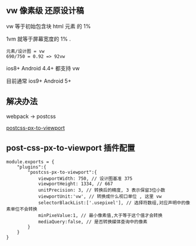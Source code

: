 ## vw 像素级 还原设计稿
vw 等于初始包含块 html 元素 的 1%

1vm 就等于屏幕宽度的 1% . 

```
元素/设计图 = vw
690/750 = 0.92 => 92vw
```

ios8+  Android 4.4+ 都支持 vw

目前通常 ios9+  Android 5+

## 解决办法
webpack -> postcss 

[postcss-px-to-viewport]( https://www.npmjs.com/package/postcss-px-toviewport )


## post-css-px-to-viewport 插件配置 

```
module.exports = {
	"plugins":{
		"postcss-px-to-viewport":{
			viewportWidth: 750, // 设计图基准 375
			viewportHeight: 1334, // 667
			unitPrecision: 3, // 转换后的精度, 3 表示保留3位小数
			viewportUnit:'vw', // 转换成什么视口单位 , 这里 vw
			selectorBlackList:['.usepixel'], // 选择符数组,对应声明中的像素单位不会转换
			minPixeValue:1, // 最小像素值,大于等于这个值才会转换
			mediaQuery:false, // 是否转换媒体查询中的像素
		}
	}
}
```